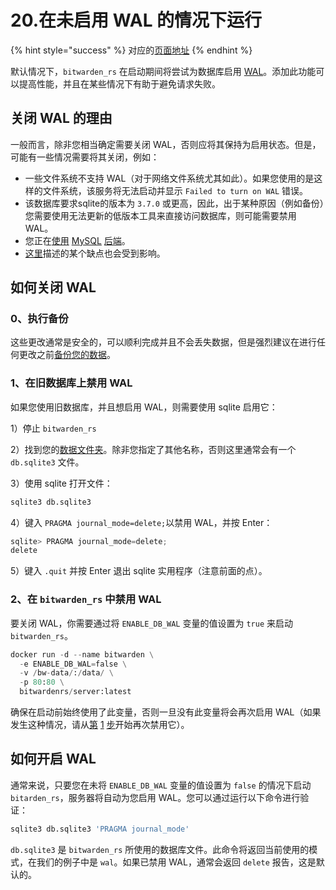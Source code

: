 # 20.在未启用 WAL 的情况下运行

{% hint style="success" %}
对应的[页面地址](https://github.com/dani-garcia/bitwarden_rs/wiki/Running-without-WAL-enabled)
{% endhint %}

默认情况下，`bitwarden_rs` 在启动期间将尝试为数据库启用 [WAL](https://sqlite.org/wal.html)。添加此功能可以提高性能，并且在某些情况下有助于避免请求失败。

## 关闭 WAL 的理由

一般而言，除非您相当确定需要关闭 WAL，否则应将其保持为启用状态。但是，可能有一些情况需要将其关闭，例如：

* 一些文件系统不支持 WAL（对于网络文件系统尤其如此）。如果您使用的是这样的文件系统，该服务将无法启动并显示 `Failed to turn on WAL` 错误。
* 该数据库要求sqlite的版本为 `3.7.0` 或更高，因此，出于某种原因（例如备份）您需要使用无法更新的低版本工具来直接访问数据库，则可能需要禁用 WAL。
* 您正在[使用](using-the-mysql-backend.md) [MySQL](using-the-mysql-backend.md) [后端](using-the-mysql-backend.md)。
* [这里](https://sqlite.org/wal.html#advantages)描述的某个缺点也会受到影响。

## 如何关闭 WAL

### 0、执行备份

这些更改通常是安全的，可以顺利完成并且不会丢失数据，但是强烈建议在进行任何更改之前[备份您的数据](../other-information/backing-up-your-vault.md)。

### 1、在旧数据库上禁用 WAL

如果您使用旧数据库，并且想启用 WAL，则需要使用 sqlite 启用它：

1）停止 `bitwarden_rs`

2）找到您的[数据文件夹](changing-persistent-data-location.md)。除非您指定了其他名称，否则这里通常会有一个 `db.sqlite3` 文件。

3）使用 sqlite 打开文件：

```python
sqlite3 db.sqlite3
```

4）键入 `PRAGMA journal_mode=delete;`以禁用 WAL，并按 Enter：

```python
sqlite> PRAGMA journal_mode=delete;
delete
```

5）键入 `.quit` 并按 Enter 退出 sqlite 实用程序（注意前面的点）。

### 2、在 `bitwarden_rs` 中禁用 WAL 

要关闭 WAL，你需要通过将 `ENABLE_DB_WAL` 变量的值设置为 `true` 来启动 `bitwarden_rs`。

```python
docker run -d --name bitwarden \
  -e ENABLE_DB_WAL=false \
  -v /bw-data/:/data/ \
  -p 80:80 \
  bitwardenrs/server:latest
```

确保在启动前始终使用了此变量，否则一旦没有此变量将会再次启用 WAL（如果发生这种情况，请从[第](running-without-wal-enabled.md#1-zai-jiu-shu-ju-ku-shang-jin-yong-wal) [1](running-without-wal-enabled.md#1-zai-jiu-shu-ju-ku-shang-jin-yong-wal) [步](running-without-wal-enabled.md#1-zai-jiu-shu-ju-ku-shang-jin-yong-wal)开始再次禁用它）。

## 如何开启 WAL

通常来说，只要您在未将 `ENABLE_DB_WAL` 变量的值设置为 `false` 的情况下启动 `bitarden_rs`，服务器将自动为您启用 WAL。您可以通过运行以下命令进行验证：

```python
sqlite3 db.sqlite3 'PRAGMA journal_mode'
```

`db.sqlite3` 是 `bitwarden_rs` 所使用的数据库文件。此命令将返回当前使用的模式，在我们的例子中是 `wal`。如果已禁用 WAL，通常会返回 `delete` 报告，这是默认的。


